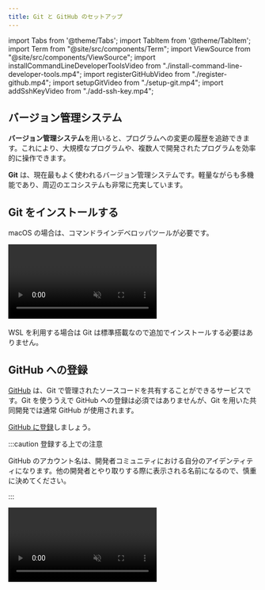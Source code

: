 ```yaml
---
title: Git と GitHub のセットアップ
---
```


import Tabs from '@theme/Tabs';
import TabItem from '@theme/TabItem';
import Term from "@site/src/components/Term";
import ViewSource from "@site/src/components/ViewSource";
import installCommandLineDeveloperToolsVideo from "./install-command-line-developer-tools.mp4";
import registerGitHubVideo from "./register-github.mp4";
import setupGitVideo from "./setup-git.mp4";
import addSshKeyVideo from "./add-ssh-key.mp4";

## バージョン管理システム

**バージョン管理システム**を用いると、プログラムへの変更の履歴を追跡できます。これにより、大規模なプログラムや、複数人で開発されたプログラムを効率的に操作できます。

**Git** は、現在最もよく使われるバージョン管理システムです。軽量ながらも多機能であり、周辺のエコシステムも非常に充実しています。

## Git をインストールする

<Tabs groupId="os">
  <TabItem value="mac" label="macOS">

macOS の場合は、コマンドラインデベロッパツールが必要です。

<video src={installCommandLineDeveloperToolsVideo} controls muted />

  </TabItem>
  <TabItem value="win" label="Windows (WSL)">

WSL を利用する場合は Git は標準搭載なので追加でインストールする必要はありません。

  </TabItem>
</Tabs>

## GitHub への登録

[GitHub](https://github.com/) は、Git で管理されたソースコードを共有することができるサービスです。Git を使ううえで GitHub への登録は必須ではありませんが、Git を用いた共同開発では通常 GitHub が使用されます。

[GitHub に登録](https://github.com/signup)しましょう。

:::caution 登録する上での注意

GitHub のアカウント名は、開発者コミュニティにおける自分のアイデンティティになります。他の開発者とやり取りする際に表示される名前になるので、慎重に決めてください。

:::

<video src={registerGitHubVideo} controls muted />

## Git の初期設定

Git では、ファイルの変更だけでなく、その変更を行ったのが誰なのかも記録します。Git に対して自分の情報を登録しておきます。必要な情報は名前とメールアドレスです。

:::warning プライバシーの注意

自分が書いたプログラムを GitHub を用いて公開する場合、ここで設定した名前とメールアドレスが公開されます。

:::

名前は必ず GitHub のアカウント名と一致させるようにしてください。メールアドレスは GitHub の登録の際に設定したメールアドレスが推奨されますが、メールアドレスを公開したくない場合は、[GitHub のメール設定](https://github.com/settings/emails)から

- `Keep my email addresses private`
- `Block command line pushes that expose my email`

を必要に応じて有効化し、表示されているダミーのメールアドレス (スクリーンショットの例では `112743782+sample-ma9qke@users.noreply.github.com`) を Git に指定してください。

![メールアドレスを隠す](./hide-email-address.png)

名前とメールアドレスを登録するために、次の 2 つのコマンドを実行しましょう。

```shell
$ git config --global user.name 名前
$ git config --global user.email メールアドレス
```

<video src={setupGitVideo} controls muted />

現在 WSL 上の Ubuntu の Git では、デフォルトブランチというものが `master` に設定されていますが、macOS では `main` になっています。また、GitHub ではデフォルトブランチが `main` になっています。これらを統一するために、次のコマンドを実行してください。

```shell
git config --global init.defaultBranch main
```

## 公開鍵・秘密鍵ペアの作成と GitHub への登録

GitHub にブラウザからログインする際にはメールアドレスとパスワードを用いますが、Git のコマンドを用いて GitHub を使用する場合には、公開鍵・秘密鍵のペアを使用します。

:::tip 公開鍵暗号と GitHub

公開鍵暗号では、「公開鍵」「秘密鍵」の 2 つの鍵が登場します。この 2 つの鍵は、「公開鍵で暗号化されたデータは秘密鍵を持っていないと復号できない」という特徴を持っています。

自分の PC で生成した公開鍵と秘密鍵のペアのうち、公開鍵のみをブラウザから事前に GitHub に登録しておくことで、自分の PC に保存されている秘密鍵を用いて認証できるようになります。

:::

GitHub に公開鍵を登録しましょう。

<video src={addSshKeyVideo} controls muted />

詳細な手順は、次の通りです。

公開鍵と秘密鍵のペアを生成するには、`ssh-keygen` コマンドを使用します。次のコマンドを実行することで、`Ed25519` というアルゴリズムの実装を用いて鍵を生成できます。
途中でターミナルの表示画面が止まりますが、`user@host:~$` が再度表示されるまで Enter キーで進みます。

```shell
$ cd ~
$ ssh-keygen -t ed25519
```

デフォルトでは公開鍵が `~/.ssh/id_ed25519.pub`、秘密鍵が `~/.ssh/id_ed25519` に格納されます。公開鍵のファイルを `cat` コマンドを用いて出力しましょう。

```shell
$ cat ~/.ssh/id_ed25519.pub
ssh-ed25519 AAAAC3NzaC1lZDI1NTE5AAAAIGz9wBSTWY0W4yJXPGQ/XsaffDTdvGOKg3mtR9pP3D6i [ユーザー名]@[コンピューター名]
```

`ssh-ed25519 AA...6i` の部分をコピーしましょう。これが公開鍵です。

:::tip ホームディレクトリのパスを表す記号

パスの中に現れる `~` は、**ホームディレクトリ**を表します。ホームディレクトリとは、ユーザー毎に割り当てられたディレクトリで、macOS では `/Users/ユーザー名`、Ubuntu では `/home/ユーザー名` になります。デスクトップやドキュメントディレクトリも通常ユーザーディレクトリの下に配置されています。

:::

:::tip 公開鍵のフォーマット

`ssh-keygen` が生成する標準の公開鍵は、スペースを区切り文字として 3 つのパートに分かれています。鍵の種類、鍵の中身、コメントです。コメントの部分はなくても構いません。

```plain
ssh-ed25519 AAAAC3...P3D6i user@computer
```

:::

これを GitHub の [SSH 鍵の設定](https://github.com/settings/keys)から登録します。

登録ページへの移動方法は、`Settings` > `SSH and GPG keys` > `New SSH key`と順に移動すればたどり着けます。

![SSHキーを追加](./add-ssh-key.png)

上記のようなページが表示されたら、`Title` に適切な名前、`Key` には先ほどターミナルで表示した公開鍵を入力して登録しましょう。

## Git の拡張機能をインストールする

VS Code 標準の機能だけでも多くのことができますが、より便利に利用するために拡張機能を併用していきます。次の拡張機能をインストールしておきましょう。

### [GitLens](https://marketplace.visualstudio.com/items?itemName=eamodio.gitlens)

コミットの差分などが見やすくなり便利

![GitLens](./gitLens.png)

### [Git Graph](https://marketplace.visualstudio.com/items?itemName=mhutchie.git-graph)

コマンドパレット(`Cmd / Ctrl + Shift + P`)に `Git Graph: View Git Graph (git log)` というメニューが出て見やすい

![GitGragh](./gitGraph.png)

![GitGragh拡張機能の様子](./gitGraph-view.png)
